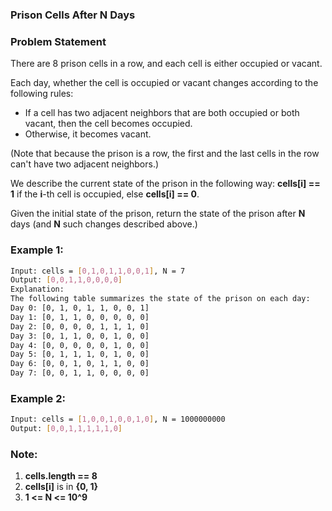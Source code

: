 ### Prison Cells After N Days

### Problem Statement
There are 8 prison cells in a row, and each cell is either occupied or vacant.

Each day, whether the cell is occupied or vacant changes according to the following rules:
* If a cell has two adjacent neighbors that are both occupied or both vacant, then the cell becomes occupied.
* Otherwise, it becomes vacant.

(Note that because the prison is a row, the first and the last cells in the row can't have two adjacent neighbors.)

We describe the current state of the prison in the following way: **cells[i] == 1** if the **i**-th cell is occupied, else **cells[i] == 0**.

Given the initial state of the prison, return the state of the prison after **N** days (and **N** such changes described above.)


### Example 1:
```bash
Input: cells = [0,1,0,1,1,0,0,1], N = 7
Output: [0,0,1,1,0,0,0,0]
Explanation: 
The following table summarizes the state of the prison on each day:
Day 0: [0, 1, 0, 1, 1, 0, 0, 1]
Day 1: [0, 1, 1, 0, 0, 0, 0, 0]
Day 2: [0, 0, 0, 0, 1, 1, 1, 0]
Day 3: [0, 1, 1, 0, 0, 1, 0, 0]
Day 4: [0, 0, 0, 0, 0, 1, 0, 0]
Day 5: [0, 1, 1, 1, 0, 1, 0, 0]
Day 6: [0, 0, 1, 0, 1, 1, 0, 0]
Day 7: [0, 0, 1, 1, 0, 0, 0, 0]
```

### Example 2:
```bash
Input: cells = [1,0,0,1,0,0,1,0], N = 1000000000
Output: [0,0,1,1,1,1,1,0]
```
### Note:
1. **cells.length == 8**
2. **cells[i]** is in **{0, 1}**
3. **1 <= N <= 10^9**